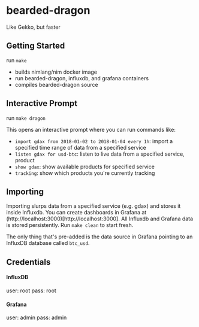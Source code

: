 bearded-dragon
==============

Like Gekko, but faster


## Getting Started

run `make`
  - builds nimlang/nim docker image
  - run bearded-dragon, influxdb, and grafana containers
  - compiles bearded-dragon source

## Interactive Prompt

run `make dragon`

This opens an interactive prompt where you can run commands like:
  - `import gdax from 2018-01-02 to 2018-01-04 every 1h`: import a specified time range of data from a specified service
  - `listen gdax for usd-btc`: listen to live data from a specified service, product
  - `show gdax`: show available products for specified service
  - `tracking`: show which products you're currently tracking

## Importing

Importing slurps data from a specified service (e.g. gdax) and stores it
inside Influxdb. You can create dashboards in Grafana at (http://localhost:3000)[http://localhost:3000].
All Influxdb and Grafana data is stored persistently. Run `make clean` to start fresh.

The only thing that's pre-added is the data source in Grafana pointing to an InfluxDB database called `btc_usd`.

## Credentials

#### InfluxDB

user: root
pass: root

#### Grafana

user: admin
pass: admin
